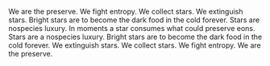 We are the preserve. We fight entropy.
We collect stars. We extinguish stars. Bright stars are to become the dark food in the cold forever.
Stars are nospecies luxury. In moments a star consumes what could preserve eons. Stars are a nospecies luxury.
Bright stars are to become the dark food in the cold forever.
We extinguish stars. We collect stars. We fight entropy.
We are the preserve.
